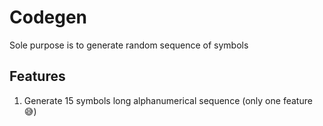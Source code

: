 # Codegen

Sole purpose is to generate random sequence of symbols

## Features

1. Generate 15 symbols long alphanumerical sequence (only one feature 😅)
